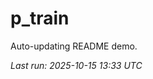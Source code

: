 # p_train

Auto-updating README demo.

<!--START_SECTION:status-->
_Last run: 2025-10-15 13:33 UTC_
<!--END_SECTION:status-->

























































































































































































































































































































































































































































































































































































































































































































































































































































































































































































































































































































































































































































































































